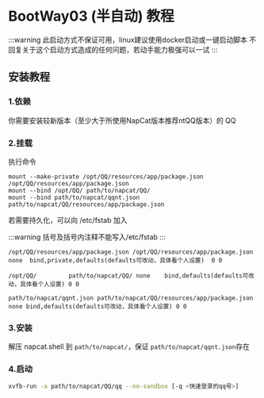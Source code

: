 # BootWay03 (半自动) 教程

:::warning
此启动方式不保证可用，linux建议使用docker启动或一键启动脚本
不回复关于这个启动方式造成的任何问题，若动手能力极强可以一试
:::

## 安装教程

### 1.依赖

你需要安装较新版本（至少大于所使用NapCat版本推荐ntQQ版本）的 QQ

### 2.挂载

执行命令

``` bash（需要root权限，请自行sudo或su root
mount --make-private /opt/QQ/resources/app/package.json /opt/QQ/resources/app/package.json
mount --bind /opt/QQ/ path/to/napcat/QQ/
mount --bind path/to/napcat/qqnt.json path/to/napcat/QQ/resources/app/package.json
```

若需要持久化，可以向 /etc/fstab 加入

:::warning
括号及括号内注释不能写入/etc/fstab
:::

```
/opt/QQ/resources/app/package.json /opt/QQ/resources/app/package.json none  bind,private,defaults(defaults可改动，具体看个人设置)  0 0

/opt/QQ/         path/to/napcat/QQ/ none    bind,defaults(defaults可改动，具体看个人设置) 0 0

path/to/napcat/qqnt.json path/to/napcat/QQ/resources/app/package.json none bind,defaults(defaults可改动，具体看个人设置) 0 0
```

### 3.安装

解压 napcat.shell 到 `path/to/napcat/`，保证 `path/to/napcat/qqnt.json`存在

### 4.启动

``` bash
xvfb-run -a path/to/napcat/QQ/qq --no-sandbox [-q <快速登录的qq号>]
```
